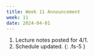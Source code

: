 ```yaml
---
title: Week 11 Announcement
week: 11
date: 2024-04-01
---
```

1. Lecture notes posted for 4/1.
1. Schedule updated.
{: .fs-5 }
